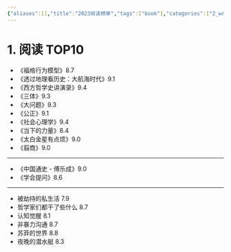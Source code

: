 ```yaml
---
{"aliases":[],"title":"2023阅读榜单","tags":["book"],"categories":["2_write","4_阅读笔记"],"abbrlink":"a917f26b","date":"2023-12-26T00:00:01+08:00","dg-publish":true,"date_modify":"2025-06-07T22:55:16+08:00","permalink":"/__Publish__/04_阅读/2023阅读榜单/","dgPassFrontmatter":true}
---
```



# 1. 阅读 TOP10

- 《福格行为模型》8.7
- 《透过地理看历史：大航海时代》9.1
- 《西方哲学史讲演录》9.4
- 《三体》9.3
- 《大问题》9.3
- 《公正》9.1
- 《社会心理学》9.4
- 《当下的力量》8.4
- 《太白金星有点烦》9.0
- 《翦商》9.0

---

- 《中国通史 - 傅乐成》9.0
- 《学会提问》8.6

---

- 被劫持的私生活 7.9
- 哲学家们都干了些什么 8.7
- 认知觉醒 8.1
- 非暴力沟通 8.7
- 苏菲的世界 8.8
- 夜晚的潜水艇 8.3
